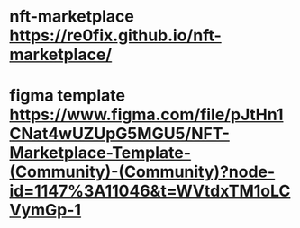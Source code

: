 # nft-marketplace https://re0fix.github.io/nft-marketplace/<br>

# figma template https://www.figma.com/file/pJtHn1CNat4wUZUpG5MGU5/NFT-Marketplace-Template-(Community)-(Community)?node-id=1147%3A11046&t=WVtdxTM1oLCVymGp-1<br>
